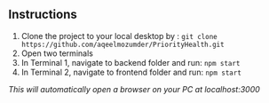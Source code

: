 ## Instructions

1.  Clone the project to your local desktop by : `git clone https://github.com/aqeelmozumder/PriorityHealth.git`
2.  Open two terminals
3.  In Terminal 1, navigate to backend folder and run: `npm start`
4.  In Terminal 2, navigate to frontend folder and run: `npm start`

_This will automatically open a browser on your PC at localhost:3000_
